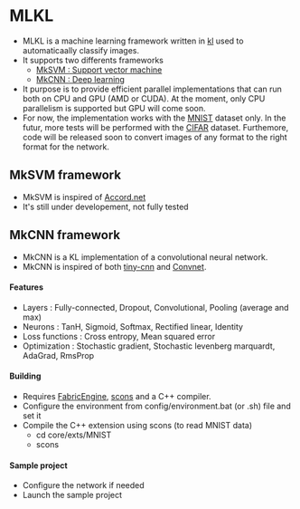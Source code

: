 # MLKL

- MLKL is a machine learning framework written in [kl](http://fabricengine.com/) used to automaticaally classify images. 
- It supports two differents frameworks 
	* [MkSVM : Support vector machine](#MkSVM-framework)
	* [MkCNN : Deep learning](#MkCNN-framework)
- It purpose is to provide efficient parallel implementations that can run both on CPU and GPU (AMD or CUDA). At the moment, only CPU parallelism is supported but GPU will come soon.
- For now, the implementation works with the [MNIST](http://yann.lecun.com/exdb/mnist/) dataset only. In the futur, more tests will be performed with the [CIFAR](http://www.cs.toronto.edu/~kriz/cifar.html) dataset. Furthemore, code will be released soon to convert images of any format to the right format for the network.



## MkSVM framework
- MkSVM is inspired of [Accord.net](http://accord-framework.net/)
- It's still under developement, not fully tested
 



## MkCNN framework
- MkCNN is a KL implementation of a convolutional neural network.
- MkCNN is inspired of both [tiny-cnn](https://github.com/nyanp/tiny-cnn/wiki) and [Convnet](https://code.google.com/p/cuda-convnet/).

#### Features
- Layers : Fully-connected, Dropout, Convolutional, Pooling (average and max)
- Neurons : TanH, Sigmoid, Softmax, Rectified linear, Identity
- Loss functions : Cross entropy, Mean squared error
- Optimization : Stochastic gradient, Stochastic levenberg marquardt, AdaGrad, RmsProp


#### Building
* Requires [FabricEngine](http://fabricengine.com/get-fabric/), [scons](http://www.scons.org/) and a C++ compiler.
* Configure the environment from config/environment.bat (or .sh) file and set it
* Compile the C++ extension using scons (to read MNIST data) 
	* cd core/exts/MNIST 
	* scons 

#### Sample project
* Configure the network if needed
* Launch the sample project
 